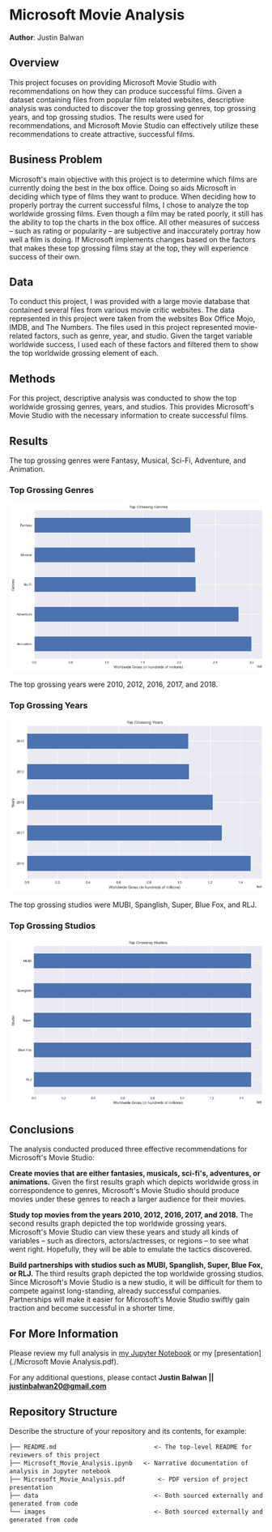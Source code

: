 # Microsoft Movie Analysis

**Author**: Justin Balwan

## Overview

This project focuses on providing Microsoft Movie Studio with recommendations on how they can produce successful films.
Given a dataset containing files from popular film related websites, descriptive analysis was conducted to discover the top grossing genres, top grossing years, and top grossing studios. The results were used for recommendations, and Microsoft Movie Studio can effectively utilize these recommendations to create attractive, successful films.

## Business Problem

Microsoft's main objective with this project is to determine which films are currently doing the best in the box office. Doing so aids Microsoft in deciding which type of films they want to produce. When deciding how to properly portray the current successful films, I chose to analyze the top worldwide grossing films. Even though a film may be rated poorly, it still has the ability to top the charts in the box office. All other measures of success – such as rating or popularity – are subjective and inaccurately portray how well a film is doing. If Microsoft implements changes based on the factors that makes these top grossing films stay at the top, they will experience success of their own.

## Data

To conduct this project, I was provided with a large movie database that contained several files from various movie critic websites. The data represented in this project were taken from the websites Box Office Mojo, IMDB, and The Numbers. The files used in this project represented movie-related factors, such as genre, year, and studio. Given the target variable worldwide success, I used each of these factors and filtered them to show the top worldwide grossing element of each. 

## Methods

For this project, descriptive analysis was conducted to show the top worldwide grossing genres, years, and studios. This provides Microsoft's Movie Studio with the necessary information to create successful films. 

## Results

The top grossing genres were Fantasy, Musical, Sci-Fi, Adventure, and Animation.

### Top Grossing Genres
![results1](./images/top_grossing_genres.png)



The top grossing years were 2010, 2012, 2016, 2017, and 2018.

### Top Grossing Years
![results2](./images/top_grossing_years.png)



The top grossing studios were MUBI, Spanglish, Super, Blue Fox, and RLJ. 

### Top Grossing Studios
![results3](./images/top_grossing_studios.png)




## Conclusions
The analysis conducted produced three effective recommendations for Microsoft's Movie Studio: 

__Create movies that are either fantasies, musicals, sci-fi's, adventures, or animations.__ Given the first results graph which depicts worldwide gross in correspondence to genres, Microsoft's Movie Studio should produce movies under these genres to reach a larger audience for their movies.

__Study top movies from the years 2010, 2012, 2016, 2017, and 2018.__ The second results graph depicted the top worldwide grossing years. Microsoft's Movie Studio can view these years and study all kinds of variables – such as directors, actors/actresses, or regions – to see what went right. Hopefully, they will be able to emulate the tactics discovered.

__Build partnerships with studios such as MUBI, Spanglish, Super, Blue Fox, or RLJ.__ The third results graph depicted the top worldwide grossing studios. Since Microsoft's Movie Studio is a new studio, it will be difficult for them to compete against long-standing, already successful companies. Partnerships will make it easier for Microsoft's Movie Studio swiftly gain traction and become successful in a shorter time.


## For More Information

Please review my full analysis in [my Jupyter Notebook](./Microsoft_Movie_Analysis.ipynb) or my [presentation](./Microsoft Movie Analysis.pdf).

For any additional questions, please contact **Justin Balwan || justinbalwan20@gmail.com**

## Repository Structure

Describe the structure of your repository and its contents, for example:

```
├── README.md                           <- The top-level README for reviewers of this project
├── Microsoft_Movie_Analysis.ipynb   <- Narrative documentation of analysis in Jupyter notebook
├── Microsoft_Movie_Analysis.pdf         <- PDF version of project presentation
├── data                                <- Both sourced externally and generated from code
└── images                              <- Both sourced externally and generated from code
```


